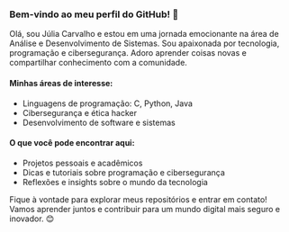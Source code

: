 ### Bem-vindo ao meu perfil do GitHub! 👋

Olá, sou Júlia Carvalho e estou em uma jornada emocionante na área de Análise e Desenvolvimento de Sistemas. Sou apaixonada por tecnologia, programação e cibersegurança. Adoro aprender coisas novas e compartilhar conhecimento com a comunidade.

#### Minhas áreas de interesse:
- Linguagens de programação: C, Python, Java
- Cibersegurança e ética hacker
- Desenvolvimento de software e sistemas

#### O que você pode encontrar aqui:
- Projetos pessoais e acadêmicos
- Dicas e tutoriais sobre programação e cibersegurança
- Reflexões e insights sobre o mundo da tecnologia

Fique à vontade para explorar meus repositórios e entrar em contato! Vamos aprender juntos e contribuir para um mundo digital mais seguro e inovador. 😊
